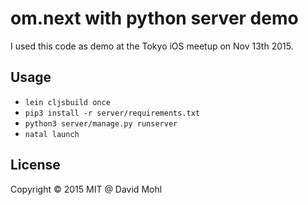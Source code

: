 # om.next with python server demo

I used this code as demo at the Tokyo iOS meetup on Nov 13th 2015.

## Usage

- `lein cljsbuild once`
- `pip3 install -r server/requirements.txt`
- `python3 server/manage.py runserver`
- `natal launch`

## License

Copyright © 2015 MIT @ David Mohl
